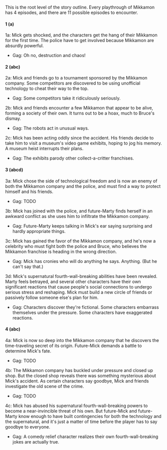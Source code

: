 This is the root level of the story outline. Every playthrough of Mikkamon has 4 episodes, and there are 11 possible episodes to encounter.


#### 1 (a)

1a: Mick gets shocked, and the characters get the hang of their Mikkamon for the first time. The police have to get involved because Mikkamon are absurdly powerful.

* Gag: Oh no, destruction and chaos!


#### 2 (abc)

2a: Mick and friends go to a tournament sponsored by the Mikkamon company. Some competitors are discovered to be using unofficial technology to cheat their way to the top.

* Gag: Some competitors take it ridiculously seriously.

2b: Mick and friends encounter a few Mikkamon that appear to be alive, forming a society of their own. It turns out to be a hoax, much to Bruce's dismay.

* Gag: The robots act in unusual ways.

2c: Mick has been acting oddly since the accident. His friends decide to take him to visit a museum's video game exhibits, hoping to jog his memory. A museum heist interrupts their plans.

* Gag: The exhibits parody other collect-a-critter franchises.


#### 3 (abcd)

3a: Mick chose the side of technological freedom and is now an enemy of both the Mikkamon company and the police, and must find a way to protect himself and his friends.

* Gag: TODO

3b: Mick has joined with the police, and future-Marty finds herself in an awkward conflict as she uses him to infiltrate the Mikkamon company.

* Gag: Future-Marty keeps talking in Mick's ear saying surprising and hardly appropriate things.

3c: Mick has gained the favor of the Mikkamon company, and he's now a celebrity who must fight both the police and Bruce, who believes the Mikkamon franchise is heading in the wrong direction.

* Gag: Mick has cronies who will do anything he says. Anything. (But he can't say that.)

3d: Mick's supernatural fourth-wall-breaking abilities have been revealed. Marty feels betrayed, and several other characters have their own significant reactions that cause people's social connections to undergo serious stress and reshaping. Mick must build a new circle of friends or passively follow someone else's plan for him.

* Gag: Characters discover they're fictional. Some characters embarrass themselves under the pressure. Some characters have exaggerated reactions.


#### 4 (abc)

4a: Mick is now so deep into the Mikkamon company that he discovers the time-traveling secret of its origin. Future-Mick demands a battle to determine Mick's fate.

* Gag: TODO

4b: The Mikkamon company has buckled under pressure and closed up shop. But the closed shop reveals there was something mysterious about Mick's accident. As certain characters say goodbye, Mick and friends investigate the old scene of the crime.

* Gag: TODO

4c: Mick has abused his supernatural fourth-wall-breaking powers to become a near-invincible threat of his own. But future-Mick and future-Marty know enough to have built contingencies for both the technology and the supernatural, and it's just a matter of time before the player has to say goodbye to everyone.

* Gag: A comedy relief character realizes their own fourth-wall-breaking jokes are actually true.
